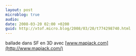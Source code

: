 ```yaml
---
layout: post
microblog: true
audio: 
date: 2008-03-20 02:00 +0200
guid: http://xtof.micro.blog/2008/03/20/t774298740.html
---
```

ballade dans SF en 3D avec [www.mapjack.com](http://www.mapjack.com/)
